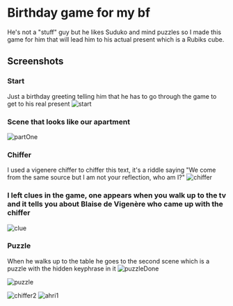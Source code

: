 # Birthday game for my bf
He's not a "stuff" guy but he likes Suduko and mind puzzles so I made this game for him that will lead him to his actual present which is a Rubiks cube.


## Screenshots
### Start
Just a birthday greeting telling him that he has to go through the game to get to his real present
![start](https://github.com/MissPixxie/2d-javascript-game/assets/78534885/d1e784c7-82d5-438f-91bc-1df84ea9ba01)

### Scene that looks like our apartment
![partOne](https://github.com/MissPixxie/2d-javascript-game/assets/78534885/a408ab47-ccd7-4d9f-9c9c-7738f84f5121)

### Chiffer
I used a vigenere chiffer to chiffer this text, it's a riddle saying "We come from the same source but I am not your reflection, who am I?"
![chiffer](https://github.com/MissPixxie/2d-javascript-game/assets/78534885/e96d904a-7979-4b74-9df6-21810231f3bf)

### I left clues in the game, one appears when you walk up to the tv and it tells you about Blaise de Vigenère who came up with the chiffer
![clue](https://github.com/MissPixxie/2d-javascript-game/assets/78534885/d0500397-b949-4e3b-a27c-97178511ea00)

### Puzzle
When he walks up to the table he goes to the second scene which is a puzzle with the hidden keyphrase in it
![puzzleDone](https://github.com/MissPixxie/2d-javascript-game/assets/78534885/28d6335d-e841-4cff-8ea8-4a6f7c3d68cd)

![puzzle](https://github.com/MissPixxie/2d-javascript-game/assets/78534885/4da47d43-3f2b-4c23-a012-12b74d08a0eb)

![chiffer2](https://github.com/MissPixxie/2d-javascript-game/assets/78534885/eb6cdfc3-45d9-45b2-8999-95409d31cdf2)
![ahri1](https://github.com/MissPixxie/2d-javascript-game/assets/78534885/107dbe94-7abe-4a56-a83f-88e33945cf9c)
